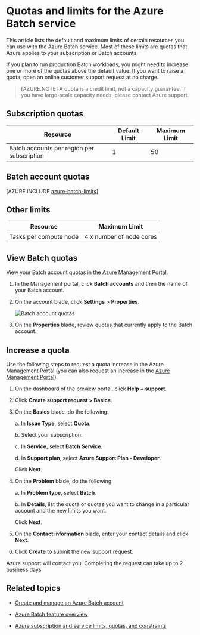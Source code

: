 <properties
	pageTitle="Batch service quotas and limits | Windows Azure"
	description="Learn about quotas, limits, and constraints for using the Azure Batch service"
	services="batch"
	documentationCenter=""
	authors="dlepow"
	manager="timlt"
	editor=""/>

<tags
	ms.service="batch"
	ms.date="10/26/2015"
	wacn.date=""/>



# Quotas and limits for the Azure Batch service

This article lists the default and maximum limits of certain resources you can use with the Azure Batch service. Most of these limits are quotas that Azure applies to your subscription or Batch accounts.

If you plan to run production Batch workloads, you might need to increase one or more of the quotas above the default value. If you want to raise a quota, open an online customer support request at no charge.

>[AZURE.NOTE] A quota is a credit limit, not a capacity guarantee. If you have large-scale capacity needs, please contact Azure support.

## Subscription quotas
Resource|Default Limit|Maximum Limit
---|---|---
Batch accounts per region per subscription|1|50

## Batch account quotas
[AZURE.INCLUDE [azure-batch-limits](../includes/azure-batch-limits.md)]

## Other limits
Resource|Maximum Limit
---|---
Tasks per compute node|4 x number of node cores

## View Batch quotas

View your Batch account quotas in the [Azure Management Portal](https://manage.windowsazure.cn).

1. In the Management portal, click **Batch accounts** and then the name of your Batch account.

2. On the account blade, click **Settings** > **Properties**.

	![Batch account quotas][account_quotas]

3. On the **Properties** blade, review quotas that currently apply to the Batch account.

## Increase a quota

Use the following steps to request a quota increase in the Azure Management Portal (you can also request an increase in the [Azure Management Portal](http://azure.microsoft.com/blog/2014/06/04/azure-limits-quotas-increase-requests/)).

1. On the dashboard of the preview portal, click **Help + support**.

2. Click **Create support request > Basics**.

3. On the **Basics** blade, do the following:

	a. In **Issue Type**, select **Quota**.

	b. Select your subscription.

	c. In **Service**, select **Batch Service**.

	d. In **Support plan**, select **Azure Support Plan - Developer**.

	Click **Next**.

4. On the **Problem** blade, do the following:

	a. In **Problem type**, select **Batch**.

	b. In **Details**, list the quota or quotas you want to change in a particular account and the new limits you want.

	Click **Next**.

5. On the **Contact information** blade, enter your contact details and click **Next**.

6. Click **Create** to submit the new support request.

Azure support will contact you. Completing the request can take up to 2 business days.

## Related topics

* [Create and manage an Azure Batch account](/documentation/articles/batch-account-create-portal)

* [Azure Batch feature overview](/documentation/articles/batch-api-basics)

* [Azure subscription and service limits, quotas, and constraints](/documentation/articles/azure-subscription-service-limits)

[account_quotas]: ./media/batch-quota-limit/accountquota_portal.PNG

